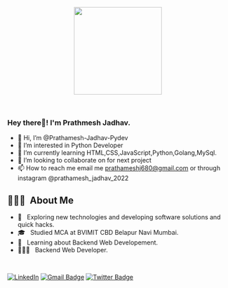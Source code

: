 <p align="center">
  <img src="https://github.com/thompsonemerson/thompsonemerson/raw/master/cover-thompson.png" height="200"/>
</p>
<br>
<h3> Hey there👋! I'm Prathmesh Jadhav.</h2>

- 👋 Hi, I’m @Prathamesh-Jadhav-Pydev
- 👀 I’m interested in Python Developer  
- 🌱 I’m currently learning HTML,CSS,JavaScript,Python,Golang,MySql.
- 💞️ I’m looking to collaborate on for next project
- 📫 How to reach me email me prathameshj680@gmail.com or through instagram @prathamesh_jadhav_2022


## 👨🏻‍💻 &nbsp;About Me 

- 🤔 &nbsp; Exploring new technologies and developing software solutions and quick hacks.
- 🎓 &nbsp; Studied MCA at BVIMIT CBD Belapur Navi Mumbai.
- 💼 &nbsp; Learning about Backend Web Developement.
- 👨🏻‍💻 &nbsp; Backend Web Developer.

<br>

[![LinkedIn](https://img.shields.io/badge/-Prathamesh-Jadhav-2021-blue?style=flat-square&logo=linkedin&logoColor=white&link=https://www.linkedin.com/in/prathamesh-jadhav-2021)](https://www.linkedin.com/in/prathamesh-jadhav-2021)
[![Gmail Badge](https://img.shields.io/badge/-prathameshj680@gmail.com-c14438?style=flat-square&logo=Gmail&logoColor=white&link=mailto:prathameshj680@gmail.com)](mailto:prathameshj680@gmail.com)
[![Twitter Badge](https://img.shields.io/badge/-@Prathamesh_Jadhav-1ca0f1?style=flat-square&labelColor=1ca0f1&logo=twitter&logoColor=white&link=https://twitter.com/prathameshtechs)](https://twitter.com/mL_Prathamesh)
<!---
Prathamesh-Jadhav-Pydev/Prathamesh-Jadhav-Pydev is a ✨ special ✨ repository because its `README.md` (this file) appears on your GitHub profile.
You can click the Preview link to take a look at your changes.
--->
